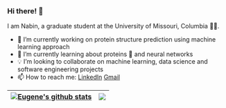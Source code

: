 ### Hi there! 👋

I am Nabin, a graduate student at the University of Missouri, Columbia :man_student:.


<!--
**NabinGiri/NabinGiri** is a ✨ _special_ ✨ repository because its `README.md` (this file) appears on your GitHub profile.

Here are some ideas to get you started:
- 💬 Ask me about ...
- 😄 Pronouns: ...
- ⚡ Fun fact: ...
% For fun!
% > Here is a gif created using growing neural gas for Astronaut Eileen Collins who was the first woman to command a Space Shuttle mission.

% ![](images/astro.gif)

As Truman says:
> "In Case I Don't See Ya, Good Afternoon, Good Evening And Good Night."

-->
- 🔭 I’m currently working on protein structure prediction using machine learning approach
- 🌱 I’m currently learning about proteins :dna: and neural networks
- 💡 I’m looking to collaborate on machine learning, data science and software engineering projects
- 📫 How to reach me: [Linkedln](https://www.linkedin.com/in/nabin-giri/) [Gmail](mailto:nvngiri2@gmail.com)



| <a href="#"> <img align="center" src="https://github-readme-stats.vercel.app/api?username=nabingiri&show_icons=true&theme=radical" alt="Eugene's github stats" /></a> | <a href="#"><img align="center" src="https://github-readme-stats.vercel.app/api/top-langs/?username=nabingiri&layout=compact&hide_border=true&theme=radical" /></a> |
| ------------- | ------------- |



